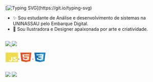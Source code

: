 [![Typing SVG](https://readme-typing-svg.herokuapp.com?font=Fira+Code&duration=3000&pause=1000&color=9D2DC8&width=435&lines=Ol%C3%A1!!+Me+chamo+Iasmim.)](https://git.io/typing-svg)

- ✨ Sou estudante de Análise e desenvolvimento de sistemas na UNINASSAU pelo Embarque Digital.
- 🎨 Sou Ilustradora e Designer apaixonada por arte e criatividade.
  
##

<div>
  <a href="https://github.com/IasmimBurgos">
  <img width="48%" src="https://github-readme-stats.vercel.app/api?username=iasmimburgos&show_icons=true&theme=jolly&include_all_commits=true&count_private=true"/>
  <img width="48%" src="https://github-readme-stats.vercel.app/api/top-langs/?username=iasmimburgos&layout=compact&langs_count=16&theme=jolly"/>
</div>
    
<div style="display: inline_block"><br>
  <img align="center" alt="Ias-Js" height="30" width="40" src="https://raw.githubusercontent.com/devicons/devicon/master/icons/javascript/javascript-plain.svg">
  <img align="center" alt="Ias-HTML" height="30" width="40" src="https://raw.githubusercontent.com/devicons/devicon/master/icons/html5/html5-original.svg">
  <img align="center" alt="Ias-CSS" height="30" width="40" src="https://raw.githubusercontent.com/devicons/devicon/master/icons/css3/css3-original.svg">
</div>
    
##

<div> 
  <a href="https://mailto:iasmimburgos12@gmail.com/" target="_blank"><img src="https://img.shields.io/badge/Gmail-D14836?style=for-the-badge&logo=gmail&logoColor=white" target="_blank"></a>
  <a href="https://www.linkedin.com/in/iasmim-burgos" target="_blank"><img src="https://img.shields.io/badge/-LinkedIn-%230077B5?style=for-the-badge&logo=linkedin&logoColor=white" target="_blank"></a>   
</div>

